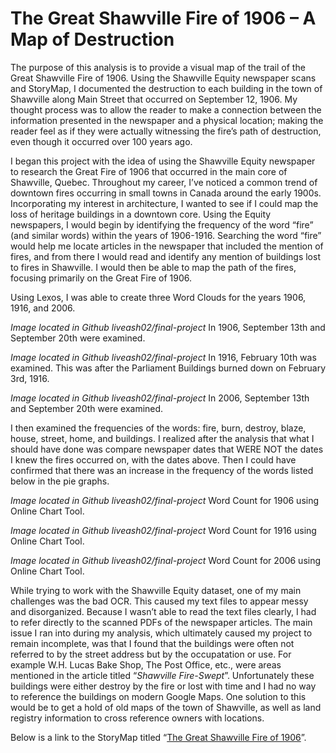 # The Great Shawville Fire of 1906 – A Map of Destruction

The purpose of this analysis is to provide a visual map of the trail of the Great Shawville Fire of 1906. Using the Shawville Equity newspaper scans and StoryMap, I documented the destruction to each building in the town of Shawville along Main Street that occurred on September 12, 1906. My thought process was to allow the reader to make a connection between the information presented in the newspaper and a physical location; making the reader feel as if they were actually witnessing the fire’s path of destruction, even though it occurred over 100 years ago.


I began this project with the idea of using the Shawville Equity newspaper to research the Great Fire of 1906 that occurred in the main core of Shawville, Quebec. Throughout my career, I’ve noticed a common trend of downtown fires occurring in small towns in Canada around the early 1900s. Incorporating my interest in architecture, I wanted to see if I could map the loss of heritage buildings in a downtown core. Using the Equity newspapers, I would begin by identifying the frequency of the word “fire” (and similar words) within the years of 1906-1916. Searching the word “fire” would help me locate articles in the newspaper that included the mention of fires, and from there I would read and identify any mention of buildings lost to fires in Shawville. I would then be able to map the path of the fires, focusing primarily on the Great Fire of 1906.


Using Lexos, I was able to create three Word Clouds for the years 1906, 1916, and 2006.

*Image located in Github liveash02/final-project*
In 1906, September 13th and September 20th were examined. 

*Image located in Github liveash02/final-project*
In 1916, February 10th was examined. This was after the Parliament Buildings burned down on February 3rd, 1916.

*Image located in Github liveash02/final-project*
In 2006, September 13th and September 20th were examined.

I then examined the frequencies of the words: fire, burn, destroy, blaze, house, street, home, and buildings. I realized after the analysis that what I should have done was compare newspaper dates that WERE NOT the dates I knew the fires occurred on, with the dates above. Then I could have confirmed that there was an increase in the frequency of the words listed below in the pie graphs. 

*Image located in Github liveash02/final-project*
Word Count for 1906 using Online Chart Tool.

*Image located in Github liveash02/final-project*
Word Count for 1916 using Online Chart Tool.

*Image located in Github liveash02/final-project*
Word Count for 2006 using Online Chart Tool.

While trying to work with the Shawville Equity dataset, one of my main challenges was the bad OCR. This caused my text files to appear messy and disorganized. Because I wasn’t able to read the text files clearly, I had to refer directly to the scanned PDFs of the newspaper articles. The main issue I ran into during my analysis, which ultimately caused my project to remain incomplete, was that I found that the buildings were often not referred to by the street address but by the occupatation or use. For example W.H. Lucas Bake Shop, The Post Office, etc., were areas mentioned in the article titled “*Shawville Fire-Swept*”. Unfortunately these buildings were either destroy by the fire or lost with time and I had no way to reference the buildings on modern Google Maps. One solution to this would be to get a hold of old maps of the town of Shawville, as well as land registry information to cross reference owners with locations. 

Below is a link to the StoryMap titled “[The Great Shawville Fire of 1906][storymap]”.

[storymap]: <https://uploads.knightlab.com/storymapjs/dbe25f19ad18c28616998b7c8a857498/the-great-shawville-fire-of-1906/index.html> 
